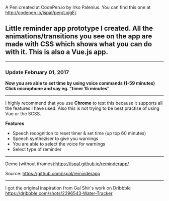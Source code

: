 A Pen created at CodePen.io by Irko Palenius. You can find this one at http://codepen.io/ispal/pen/LxjgEj.

 Little reminder app prototype I created. All the animations/transitions you see on the app are made with CSS  which shows what you can do with it. This is also a Vue.js app.
--------------------------------------

--------------------------------------

### Update February 01, 2017

**Now you are able to set time by using voice commands (1-59 minutes) Click microphone and say eg. "timer 15 minutes"**

--------------------------------------

I highly recommend that you use **Chrome** to test this because it supports all the features I have used. Also this is not trying to be best practise of using Vue or the SCSS.

**Features**

- Speech recognition to reset timer & set time (up top 60 minutes)
- Speech syntheziser to give you warnings
- You are able to select the voice for warnings
- Select type of reminder

------------------------------------------------
Demo (without iframes):https://ispal.github.io/reminderapp/

Source: https://github.com/ispal/reminderapp

------------------------------
I got the original inspiration from Gal Shir's work on Dribbble
https://dribbble.com/shots/2396543-Water-Tracker

